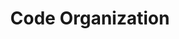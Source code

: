 ---
title: Code Organization
description: Optimize your Angular code for developer happiness
weight: 7
lastmod: 2020-04-12T10:11:30-02:00
draft: false
vimeo: 348514981
emoji: 🤗
chapter_start: Ionic Angular Fundamentals
free: true
---